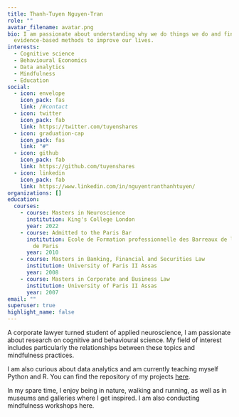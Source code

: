 ```yaml
---
title: Thanh-Tuyen Nguyen-Tran
role: ""
avatar_filename: avatar.png
bio: I am passionate about understanding why we do things we do and finding
  evidence-based methods to improve our lives.
interests:
  - Cognitive science
  - Behavioural Economics
  - Data analytics
  - Mindfulness
  - Education
social:
  - icon: envelope
    icon_pack: fas
    link: /#contact
  - icon: twitter
    icon_pack: fab
    link: https://twitter.com/tuyenshares
  - icon: graduation-cap
    icon_pack: fas
    link: "#"
  - icon: github
    icon_pack: fab
    link: https://github.com/tuyenshares
  - icon: linkedin
    icon_pack: fab
    link: https://www.linkedin.com/in/nguyentranthanhtuyen/
organizations: []
education:
  courses:
    - course: Masters in Neuroscience
      institution: King's College London
      year: 2022
    - course: Admitted to the Paris Bar
      institution: Ecole de Formation professionnelle des Barreaux de la cour d'appel
        de Paris
      year: 2010
    - course: Masters in Banking, Financial and Securities Law
      institution: University of Paris II Assas
      year: 2008
    - course: Masters in Corporate and Business Law
      institution: University of Paris II Assas
      year: 2007
email: ""
superuser: true
highlight_name: false
---
```

A corporate lawyer turned student of applied neuroscience, I am passionate about research on cognitive and behavioural science. My field of interest includes particularly the relationships between these topics and mindfulness practices.  

I am also curious about data analytics and am currently teaching myself Python and R. You can find the repository of my projects [here](https://tuyenshares.github.io/). 

In my spare time, I enjoy being in nature, walking and running, as well as in museums and galleries where I get inspired. I am also conducting mindfulness workshops here.